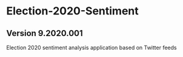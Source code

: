 # Election-2020-Sentiment
## Version 9.2020.001
Election 2020 sentiment analysis application based on Twitter feeds